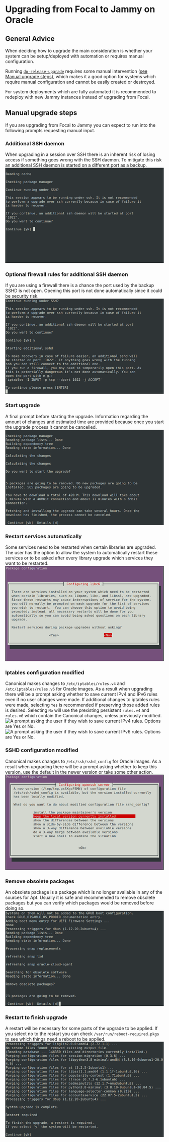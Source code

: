 # Upgrading from Focal to Jammy on Oracle

## General Advice
When deciding how to upgrade the main consideration is whether your system can be setup/deployed with automation or requires manual configuration.

Running [`do-release-upgrade`](https://manpages.ubuntu.com/manpages/focal/man8/do-release-upgrade.8.html) requires some manual intervention ([see Manual upgrade steps](#manual-upgrade-steps)), which makes it a good option for systems which require manual configuration and cannot be easily created or destroyed.

For system deployments which are fully automated it is recommended to redeploy with new Jammy instances instead of upgrading from Focal.

## Manual upgrade steps
If you are upgrading from Focal to Jammy you can expect to run into the following prompts requesting manual input.

### Additional SSH daemon
When upgrading in a session over SSH there is an inherent risk of losing access if something goes wrong with the SSH daemon. To mitigate this risk an additional SSH daemon is started on a different port as a backup.
![A warning regarding the risk of upgrading in a session over SSH. The prompt is notifying the user that an additional SSH daemon will be started to mitigate the risk. The user is prompted whether they would like to continue or cancel the upgrade.](/docs/explanations/Oracle/Focal_To_Jammy_Upgrade_Images/0_additional_ssh_daemon.png)

### Optional firewall rules for additional SSH daemon
If you are using a firewall there is a chance the port used by the backup SSHD is not open. Opening this port is not done automatically since it could be security risk.
![An informational warning that the port used by the backup SSH daemon could be blocked if you are using a firewall. Opening the port is not done automatically due to security risks. An optional command to open the port is provided. The user is prompted to press enter to continue](/docs/explanations/Oracle/Focal_To_Jammy_Upgrade_Images/1_firewall_for_additional_ssh.png)

### Start upgrade
A final prompt before starting the upgrade. Information regarding the amount of changes and estimated time are provided because once you start the upgrade process it cannot be cancelled.
![A prompt asking if the user would like to start the upgrade process. Some information is provided regarding the amount of changes and estimated time to complete. The user is prompted to continue, cancel or see additional details.](/docs/explanations/Oracle/Focal_To_Jammy_Upgrade_Images/2_start_upgrade.png)

### Restart services automatically
Some services need to be restarted when certain libraries are upgraded. The user has the option to allow the system to automatically restart these services or to be asked after every library upgrade which services they want to be restarted.
![A prompt asking the user if they would like services to be restarted automatically during package upgrades. If no is selected there will be prompts later for which services to restart on each library upgrade.](/docs/explanations/Oracle/Focal_To_Jammy_Upgrade_Images/3_restart_services.png)

### Iptables configuration modified
Canonical makes changes to `/etc/iptables/rules.v4` and `/etc/iptables/rules.v6` for Oracle images. As a result when upgrading there will be a prompt asking whether to save current IPv4 and IPv6 rules even if no user changes were made. If additional changes to iptables rules were made, selecting `Yes` is recommended if preserving those added rules is desired.  Selecting `No` will use the prexisting persistent `rules.v4` and `rules.v6` which contain the Canonical changes, unless previously modified.
![A prompt asking the user if they wish to save current IPv4 rules. Options are Yes or No.](/docs/explanations/Oracle/Focal_To_Jammy_Upgrade_Images/4_ipv4_save_rules)
![A prompt asking the user if they wish to save current IPv6 rules. Options are Yes or No.](/docs/explanations/Oracle/Focal_To_Jammy_Upgrade_Images/5_ipv6_save_rules)

### SSHD configuration modified
Canonical makes changes to `/etc/ssh/sshd_config` for Oracle images. As a result when upgrading there will be a prompt asking whether to keep this version, use the default in the newer version or take some other action.
![A prompt notifying the user that there is a newer version available of the sshd_config file. Options include keeping the local version, using the default and a couple other actions.](/docs/explanations/Oracle/Focal_To_Jammy_Upgrade_Images/6_sshd_modified_config.png)

### Remove obsolete packages
An obsolete package is a package which is no longer available in any of the sources for Apt. Usually it is safe and recommended to remove obsolete packages but you can verify which packages would be removed before doing so.
![A prompt asking the user if they wish to remove obsolete packages. There are options for yes, no and more details.](/docs/explanations/Oracle/Focal_To_Jammy_Upgrade_Images/7_remove_obsolete.png)

### Restart to finish upgrade
A restart will be necessary for some parts of the upgrade to be applied. If you select no to the restart you can check `/var/run/reboot-required.pkgs` to see which things need a reboot to be applied.
![A prompt asking the user to restart the system because it is required to complete the upgrade.](/docs/explanations/Oracle/Focal_To_Jammy_Upgrade_Images/8_finish_upgrade.png)
